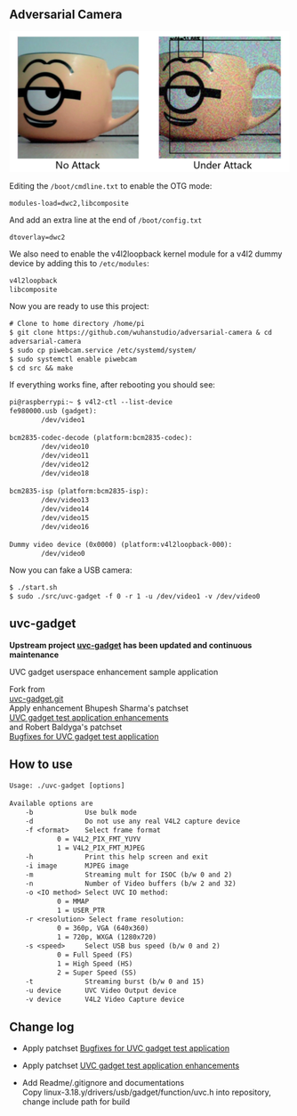 ## Adversarial Camera

![](doc/filter.jpg)

Editing the `/boot/cmdline.txt` to enable the OTG mode:

```
modules-load=dwc2,libcomposite
```

And add an extra line at the end of `/boot/config.txt`

```
dtoverlay=dwc2
```

We also need to enable the v4l2loopback kernel module for a v4l2 dummy device by adding this to `/etc/modules`:

```
v4l2loopback
libcomposite
```

Now you are ready to use this project:

```
# Clone to home directory /home/pi
$ git clone https://github.com/wuhanstudio/adversarial-camera & cd adversarial-camera
$ sudo cp piwebcam.service /etc/systemd/system/
$ sudo systemctl enable piwebcam
$ cd src && make
```

If everything works fine, after rebooting you should see:

```
pi@raspberrypi:~ $ v4l2-ctl --list-device
fe980000.usb (gadget):
        /dev/video1

bcm2835-codec-decode (platform:bcm2835-codec):
        /dev/video10
        /dev/video11
        /dev/video12
        /dev/video18

bcm2835-isp (platform:bcm2835-isp):
        /dev/video13
        /dev/video14
        /dev/video15
        /dev/video16

Dummy video device (0x0000) (platform:v4l2loopback-000):
        /dev/video0
```

Now you can fake a USB camera:

```
$ ./start.sh
$ sudo ./src/uvc-gadget -f 0 -r 1 -u /dev/video1 -v /dev/video0
```

## uvc-gadget

**Upstream project [uvc-gadget](http://git.ideasonboard.org/uvc-gadget.git) has been updated and continuous maintenance**

UVC gadget userspace enhancement sample application

Fork from  
[uvc-gadget.git](http://git.ideasonboard.org/uvc-gadget.git)  
Apply enhancement Bhupesh Sharma's patchset  
[UVC gadget test application enhancements](https://www.spinics.net/lists/linux-usb/msg84376.html)  
and Robert Baldyga's patchset  
[Bugfixes for UVC gadget test application](https://www.spinics.net/lists/linux-usb/msg99220.html)  

## How to use

    Usage: ./uvc-gadget [options]
    
    Available options are
        -b             Use bulk mode
        -d             Do not use any real V4L2 capture device
        -f <format>    Select frame format
                0 = V4L2_PIX_FMT_YUYV
                1 = V4L2_PIX_FMT_MJPEG
        -h             Print this help screen and exit
        -i image       MJPEG image
        -m             Streaming mult for ISOC (b/w 0 and 2)
        -n             Number of Video buffers (b/w 2 and 32)
        -o <IO method> Select UVC IO method:
                0 = MMAP
                1 = USER_PTR
        -r <resolution> Select frame resolution:
                0 = 360p, VGA (640x360)
                1 = 720p, WXGA (1280x720)
        -s <speed>     Select USB bus speed (b/w 0 and 2)
                0 = Full Speed (FS)
                1 = High Speed (HS)
                2 = Super Speed (SS)
        -t             Streaming burst (b/w 0 and 15)
        -u device      UVC Video Output device
        -v device      V4L2 Video Capture device

## Change log

- Apply patchset [Bugfixes for UVC gadget test application](https://www.spinics.net/lists/linux-usb/msg99220.html)  

- Apply patchset [UVC gadget test application enhancements](https://www.spinics.net/lists/linux-usb/msg84376.html)  

- Add Readme/.gitignore and documentations  
  Copy linux-3.18.y/drivers/usb/gadget/function/uvc.h into repository, change include path for build

